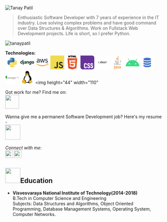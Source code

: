 
![Tanay Patil](https://drive.google.com/uc?export=view&id=1BWx307vyjLDtaFCjiLUzX9Q2hjlTyjh1)
> Enthusiastic Software Developer with 7 years of experience in the IT industry. Love solving complex problems and have good command over Data Structures & Algorithms. Work on Fullstack Web Development projects. Life is short, so I prefer Python.

<p align="left"> <img src="https://komarev.com/ghpvc/?username=tanaypatil" alt="tanaypatil" /> </p>

**Technologies:**  
<img height="44" width="44" src="https://raw.githubusercontent.com/github/explore/80688e429a7d4ef2fca1e82350fe8e3517d3494d/topics/python/python.png" /> <img height="44" width="44" src="https://raw.githubusercontent.com/github/explore/80688e429a7d4ef2fca1e82350fe8e3517d3494d/topics/django/django.png" /> <img height="44" width="44" src="https://raw.githubusercontent.com/github/explore/fbceb94436312b6dacde68d122a5b9c7d11f9524/topics/aws/aws.png" /> <img height="44" width="44" src="https://raw.githubusercontent.com/github/explore/80688e429a7d4ef2fca1e82350fe8e3517d3494d/topics/javascript/javascript.png" /> <img height="44" width="44" src="https://raw.githubusercontent.com/github/explore/80688e429a7d4ef2fca1e82350fe8e3517d3494d/topics/html/html.png" /> <img height="44" width="44" src="https://raw.githubusercontent.com/github/explore/80688e429a7d4ef2fca1e82350fe8e3517d3494d/topics/css/css.png" /> <img height="44" width="44" src="https://raw.githubusercontent.com/github/explore/80688e429a7d4ef2fca1e82350fe8e3517d3494d/topics/jquery/jquery.png" /> <img height="44" width="44" src="https://raw.githubusercontent.com/github/explore/80688e429a7d4ef2fca1e82350fe8e3517d3494d/topics/java/java.png" /> <img height="44" width="44" src="https://raw.githubusercontent.com/github/explore/80688e429a7d4ef2fca1e82350fe8e3517d3494d/topics/android/android.png" /> <img height="44" width="44" src="https://raw.githubusercontent.com/github/explore/80688e429a7d4ef2fca1e82350fe8e3517d3494d/topics/sql/sql.png" /> <img height="44" width="44" src="https://raw.githubusercontent.com/github/explore/80688e429a7d4ef2fca1e82350fe8e3517d3494d/topics/mongodb/mongodb.png" /> <img height="44" width="44" src="https://raw.githubusercontent.com/github/explore/80688e429a7d4ef2fca1e82350fe8e3517d3494d/topics/linux/linux.png" /> <img height="44" width="110" 

Got work for me? Find me on:  
[<img height="44" width="44" src="https://drive.google.com/uc?export=view&id=1ayOdrX-DzXqC8ZpYpSKiQg2b58OSfKg4" />](https://www.upwork.com/freelancers/~0177a14dcdaac614ad)  

Wanna give me a permanent Software Development job?  Here's my resume -   
[<img height="48" width="48" src="https://drive.google.com/uc?export=view&id=1bPE18l5P9c2fHAPkZuFa77hn7RRV5VIy" />](https://drive.google.com/file/d/1SdaBIts1sY1d6H-wO-JRsvLcHxr6YoS9/view?usp=sharing)

*Connect with me:*  
[<img height="24" width="24" src="https://drive.google.com/uc?export=view&id=10wRO-REAO-o0o-G5TIDStKCBz1IoIXLG" />](https://www.linkedin.com/in/tanay-patil/)   [<img height="24" width="24" src="https://drive.google.com/uc?export=view&id=1Zhagt7lppuiehZUranew3n29H_M_WbUV" />](https://www.facebook.com/tanay.patil.5205/)

## <img height="48" width="48" src="https://drive.google.com/uc?export=view&id=1jGA0H8B8AWASBbEycbf4m1_MBuZPSSH_" />Education

 - **Visvesvaraya National Institute of Technology(2014-2018)**  
 B.Tech in Computer Science and Engineering  
 Subjects: Data Structures and Algorithms, Object Oriented Programming, Database Management Systems, Operating System, Computer Networks.

